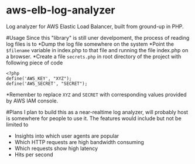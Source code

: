 # aws-elb-log-analyzer
Log analyzer for AWS Elastic Load Balancer, built from ground-up in PHP. 

#Usage
Since this "library" is still uner develpoment, the process of reading log files is to 
*Dump the log file somewhere on the system
*Point the `$filename` variable in index.php to that file and running the file index.php on a browser.
*Create a file `secrets.php` in root directory of the project with following piece of code
```
<?php
define('AWS_KEY', "XYZ");
define('AWS_SECRET', "SECRET");

```
*Remember to replace `XYZ` and `SECRET` with corresponding values provided by AWS IAM console.

#Plans
I plan to build this as a near-realtime log analyzer, will probably host is somewhere for people to use it.
The features would include but not be limited to
* Insights into which user agents are popular
* Which HTTP requests are high bandwidth consuming
* Which requests show high latency
* Hits per second

